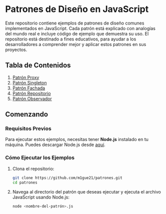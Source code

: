 # Patrones de Diseño en JavaScript

Este repositorio contiene ejemplos de patrones de diseño comunes implementados en JavaScript. Cada patrón está explicado con analogías del mundo real e incluye código de ejemplo que demuestra su uso. El repositorio está destinado a fines educativos, para ayudar a los desarrolladores a comprender mejor y aplicar estos patrones en sus proyectos.

## Tabla de Contenidos

1. [Patrón Proxy](#patrón-proxy)
2. [Patrón Singleton](#patrón-singleton)
3. [Patrón Fachada](#patrón-fachada)
4. [Patrón Repositorio](#patrón-repositorio)
5. [Patrón Observador](#patrón-observador)

## Comenzando

### Requisitos Previos

Para ejecutar estos ejemplos, necesitas tener **Node.js** instalado en tu máquina. Puedes descargar Node.js desde [aquí](https://nodejs.org/).

### Cómo Ejecutar los Ejemplos

1. Clona el repositorio:
   ```bash
   git clone https://github.com/m1gue21/patrones.git
   cd patrones
2. Navega al directorio del patrón que deseas ejecutar y ejecuta el archivo JavaScript usando Node.js:
   ```bash
   node <nombre-del-patrón>.js
